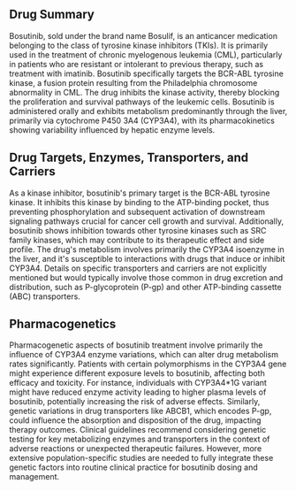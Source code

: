 ## Drug Summary
Bosutinib, sold under the brand name Bosulif, is an anticancer medication belonging to the class of tyrosine kinase inhibitors (TKIs). It is primarily used in the treatment of chronic myelogenous leukemia (CML), particularly in patients who are resistant or intolerant to previous therapy, such as treatment with imatinib. Bosutinib specifically targets the BCR-ABL tyrosine kinase, a fusion protein resulting from the Philadelphia chromosome abnormality in CML. The drug inhibits the kinase activity, thereby blocking the proliferation and survival pathways of the leukemic cells. Bosutinib is administered orally and exhibits metabolism predominantly through the liver, primarily via cytochrome P450 3A4 (CYP3A4), with its pharmacokinetics showing variability influenced by hepatic enzyme levels.

## Drug Targets, Enzymes, Transporters, and Carriers
As a kinase inhibitor, bosutinib's primary target is the BCR-ABL tyrosine kinase. It inhibits this kinase by binding to the ATP-binding pocket, thus preventing phosphorylation and subsequent activation of downstream signaling pathways crucial for cancer cell growth and survival. Additionally, bosutinib shows inhibition towards other tyrosine kinases such as SRC family kinases, which may contribute to its therapeutic effect and side profile. The drug's metabolism involves primarily the CYP3A4 isoenzyme in the liver, and it's susceptible to interactions with drugs that induce or inhibit CYP3A4. Details on specific transporters and carriers are not explicitly mentioned but would typically involve those common in drug excretion and distribution, such as P-glycoprotein (P-gp) and other ATP-binding cassette (ABC) transporters.

## Pharmacogenetics
Pharmacogenetic aspects of bosutinib treatment involve primarily the influence of CYP3A4 enzyme variations, which can alter drug metabolism rates significantly. Patients with certain polymorphisms in the CYP3A4 gene might experience different exposure levels to bosutinib, affecting both efficacy and toxicity. For instance, individuals with CYP3A4*1G variant might have reduced enzyme activity leading to higher plasma levels of bosutinib, potentially increasing the risk of adverse effects. Similarly, genetic variations in drug transporters like ABCB1, which encodes P-gp, could influence the absorption and disposition of the drug, impacting therapy outcomes. Clinical guidelines recommend considering genetic testing for key metabolizing enzymes and transporters in the context of adverse reactions or unexpected therapeutic failures. However, more extensive population-specific studies are needed to fully integrate these genetic factors into routine clinical practice for bosutinib dosing and management.